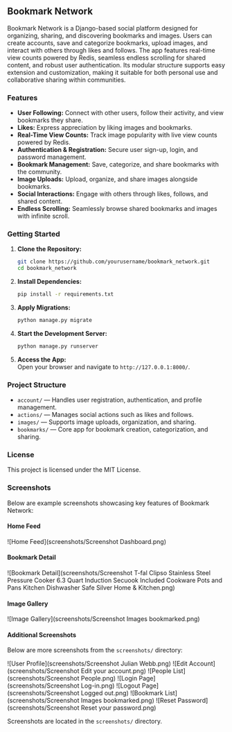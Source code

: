 ## Bookmark Network

Bookmark Network is a Django-based social platform designed for organizing, sharing, and discovering bookmarks and images. Users can create accounts, save and categorize bookmarks, upload images, and interact with others through likes and follows. The app features real-time view counts powered by Redis, seamless endless scrolling for shared content, and robust user authentication. Its modular structure supports easy extension and customization, making it suitable for both personal use and collaborative sharing within communities.
### Features

- **User Following:** Connect with other users, follow their activity, and view bookmarks they share.
- **Likes:** Express appreciation by liking images and bookmarks.
- **Real-Time View Counts:** Track image popularity with live view counts powered by Redis.
- **Authentication & Registration:** Secure user sign-up, login, and password management.
- **Bookmark Management:** Save, categorize, and share bookmarks with the community.
- **Image Uploads:** Upload, organize, and share images alongside bookmarks.
- **Social Interactions:** Engage with others through likes, follows, and shared content.
- **Endless Scrolling:** Seamlessly browse shared bookmarks and images with infinite scroll.

### Getting Started

1. **Clone the Repository:**
    ```bash
    git clone https://github.com/yourusername/bookmark_network.git
    cd bookmark_network
    ```
2. **Install Dependencies:**
    ```bash
    pip install -r requirements.txt
    ```
3. **Apply Migrations:**
    ```bash
    python manage.py migrate
    ```
4. **Start the Development Server:**
    ```bash
    python manage.py runserver
    ```
5. **Access the App:**  
    Open your browser and navigate to `http://127.0.0.1:8000/`.

### Project Structure

- `account/` — Handles user registration, authentication, and profile management.
- `actions/` — Manages social actions such as likes and follows.
- `images/` — Supports image uploads, organization, and sharing.
- `bookmarks/` — Core app for bookmark creation, categorization, and sharing.

### License

This project is licensed under the MIT License.

### Screenshots

Below are example screenshots showcasing key features of Bookmark Network:

#### Home Feed
![Home Feed](screenshots/Screenshot Dashboard.png)

#### Bookmark Detail
![Bookmark Detail](screenshots/Screenshot T-fal Clipso Stainless Steel Pressure Cooker 6.3 Quart Induction Secuook Included Cookware Pots and Pans Kitchen Dishwasher Safe Silver Home & Kitchen.png)

#### Image Gallery
![Image Gallery](screenshots/Screenshot Images bookmarked.png)

#### Additional Screenshots

Below are more screenshots from the `screenshots/` directory:

![User Profile](screenshots/Screenshot Julian Webb.png)
![Edit Account](screenshots/Screenshot Edit your account.png)
![People List](screenshots/Screenshot People.png)
![Login Page](screenshots/Screenshot Log-in.png)
![Logout Page](screenshots/Screenshot Logged out.png)
![Bookmark List](screenshots/Screenshot Images bookmarked.png)
![Reset Password](screenshots/Screenshot Reset your password.png)

Screenshots are located in the `screenshots/` directory.
